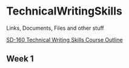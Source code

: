 # TechnicalWritingSkills
Links, Documents, Files and other stuff

[SD-160 Technical Writing Skills Course Outline](https://github.com/jniziol/TechnicalWritingSkills/raw/master/SD-160%20Technical%20Writing%20Skills%20Course%20Outline%202018-2019.pdf)

## Week 1
